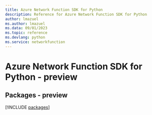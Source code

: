 ```yaml
---
title: Azure Network Function SDK for Python
description: Reference for Azure Network Function SDK for Python
author: lmazuel
ms.author: lmazuel
ms.data: 09/01/2023
ms.topic: reference
ms.devlang: python
ms.service: networkfunction
---
```

# Azure Network Function SDK for Python - preview
## Packages - preview
[!INCLUDE [packages](network-function-index.md)]